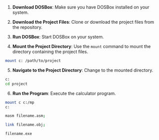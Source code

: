 1. **Download DOSBox**: Make sure you have DOSBox installed on your system.

2. **Download the Project Files**: Clone or download the project files from the repository.

3. **Run DOSBox**: Start DOSBox on your system.

4. **Mount the Project Directory**: Use the `mount` command to mount the directory containing the project files.

```bash
mount c: /path/to/project
```

5. **Navigate to the Project Directory**: Change to the mounted directory.

```bash
c:
cd project
```

6. **Run the Program**: Execute the calculator program.

```bash
mount c c:/mp
c:
```

```bash
masm filename.asm;
```

```bash
link filename.obj;
```

```bash
filename.exe
```
